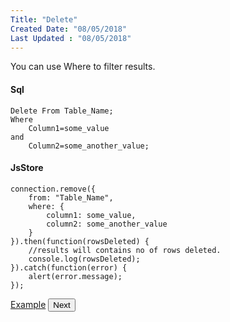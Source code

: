 ```yaml
---
Title: "Delete"
Created Date: "08/05/2018"
Last Updated : "08/05/2018"
---
```


You can use Where to filter results.

#### Sql

```
Delete From Table_Name;
Where
    Column1=some_value
and
    Column2=some_another_value;
```

#### JsStore

```
connection.remove({
    from: "Table_Name",
    where: {
        column1: some_value,
        column2: some_another_value
    }
}).then(function(rowsDeleted) {
    //results will contains no of rows deleted.
    console.log(rowsDeleted);
}).catch(function(error) {
    alert(error.message);
});
```

<p class="margin-top-40px center-align">
    <a class="btn info" target="_blank" href="/example/remove">Example</a>
    <button class="btn info btnNext">Next</button>
</p>